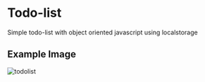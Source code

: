 # Todo-list
Simple todo-list with object oriented javascript using localstorage

<h2>Example Image</h2>

![todolist](https://github.com/Moraalinvartija/Todo-list/assets/100047926/d2cb7227-2eb0-4a75-8790-ffbd29198b57)


